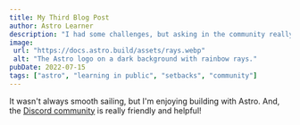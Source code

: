 ```yaml
---
title: My Third Blog Post
author: Astro Learner
description: "I had some challenges, but asking in the community really helped!"
image:
 url: "https://docs.astro.build/assets/rays.webp"
 alt: "The Astro logo on a dark background with rainbow rays."
pubDate: 2022-07-15
tags: ["astro", "learning in public", "setbacks", "community"]
---
```


It wasn't always smooth sailing, but I'm enjoying building with Astro. And, the [Discord community](https://astro.build/chat) is really friendly and helpful!
